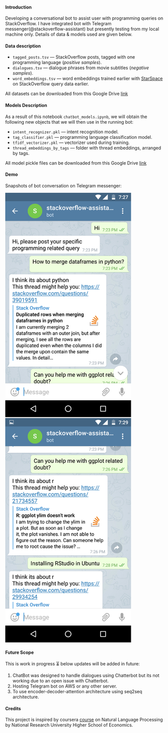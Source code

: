 #### Introduction

Developing a conversational bot to assist user with programming queries on StackOverflow. I have integrated bot with Telegram messenger(@stackoverflow-assistant) but presently testing from my local machine only. Details of data & models used are given below.

#### Data description

- `tagged_posts.tsv` — StackOverflow posts, tagged with one programming language (*positive samples*).
- `dialogues.tsv` — dialogue phrases from movie subtitles (*negative samples*).
- `word_embeddings.tsv` — word embeddings trained earlier with [StarSpace]() on StackOverflow query data earlier.

All datasets can be downloaded from this Google Drive [link](https://drive.google.com/open?id=13_nUKGtYffmyxNbZ20BZ8zAkZYYWrFF3)

#### Models Description

As a result of this notebook `chatbot_models.ipynb`, we will obtain the following new objects that we will then use in the running bot:

- `intent_recognizer.pkl` — intent recognition model.
- `tag_classifier.pkl` — programming language classification model.
- `tfidf_vectorizer.pkl` — vectorizer used during training.
- `thread_embeddings_by_tags` — folder with thread embeddings, arranged by tags.

All model pickle files can be downloaded from this Google Drive [link](https://drive.google.com/open?id=1oROUHaWyVJvoUZT7bHTyFb3rsxh-hxvv)

#### Demo

Snapshots of bot conversation on Telegram messenger:

<p float="left">
  <img src="Screenshot1.png" width="400" />
  <img src="Screenshot2.png" width="400" />
</p>

#### Future Scope

This is work in progress :hourglass_flowing_sand: below updates will be added in future:
1. ChatBot was designed to handle dialogues using Chatterbot but its not working due to an open issue with Chatterbot.
2. Hosting Telegram bot on AWS or any other server.
3. To use encoder-decoder-attention architecture using seq2seq architecture.

#### Credits

This project is inspired by coursera [course](https://www.coursera.org/learn/language-processing/home/welcome) on Natural Language Processing by National Research University Higher School of Economics.
